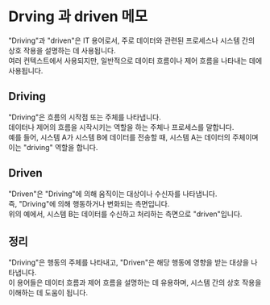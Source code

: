 # Drving 과 driven 메모
"Driving"과 "driven"은 IT 용어로서, 주로 데이터와 관련된 프로세스나 시스템 간의 상호 작용을 설명하는 데 사용됩니다.  
여러 컨텍스트에서 사용되지만, 일반적으로 데이터 흐름이나 제어 흐름을 나타내는 데에 사용됩니다.  

## Driving
"Driving"은 흐름의 시작점 또는 주체를 나타냅니다.  
데이터나 제어의 흐름을 시작시키는 역할을 하는 주체나 프로세스를 말합니다.  
예를 들어, 시스템 A가 시스템 B에 데이터를 전송할 때, 시스템 A는 데이터의 주체이며 이는 "driving" 역할을 합니다.  

## Driven
"Driven"은 "Driving"에 의해 움직이는 대상이나 수신자를 나타냅니다.  
즉, "Driving"에 의해 행동하거나 변화되는 측면입니다.  
위의 예에서, 시스템 B는 데이터를 수신하고 처리하는 측면으로 "driven"입니다.  

## 정리
"Driving"은 행동의 주체를 나타내고, "Driven"은 해당 행동에 영향을 받는 대상을 나타냅니다.  
이 용어들은 데이터 흐름과 제어 흐름을 설명하는 데 유용하며, 시스템 간의 상호 작용을 이해하는 데 도움이 됩니다.  

